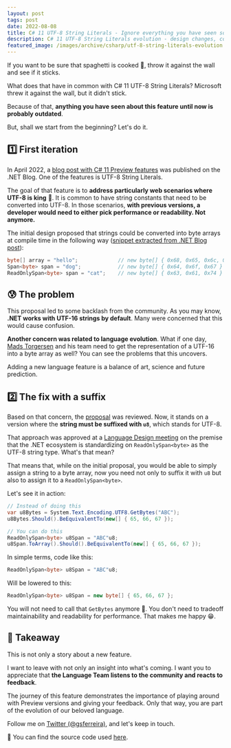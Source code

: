 ```yaml
---
layout: post
tags: post
date: 2022-08-08
title: C# 11 UTF-8 String Literals - Ignore everything you have seen so far
description: C# 11 UTF-8 String Literals evolution - design changes, community feedback, and performance-readability balance in web scenarios.
featured_image: /images/archive/csharp/utf-8-string-literals-evolution.png
---
```


If you want to be sure that spaghetti is cooked 🍝, throw it against the wall and see if it sticks.

What does that have in common with C# 11 UTF-8 String Literals? Microsoft threw it against the wall, but it didn't stick.

Because of that, **anything you have seen about this feature until now is probably outdated**.

But, shall we start from the beginning? Let's do it.

## 1️⃣ First iteration

In April 2022, a [blog post with C# 11 Preview features](https://devblogs.microsoft.com/dotnet/csharp-11-preview-updates/#utf-8-string-literals) was published on the .NET Blog. One of the features is UTF-8 String Literals.

The goal of that feature is to **address particularly web scenarios where UTF-8 is king** 👑. It is common to have string constants that need to be converted into UTF-8. In those scenarios, **with previous versions, a developer would need to either pick performance or readability. Not anymore.**

The initial design proposed that strings could be converted into byte arrays at compile time in the following way ([snippet extracted from .NET Blog post](https://devblogs.microsoft.com/dotnet/csharp-11-preview-updates/#utf-8-string-literals)):

```csharp
byte[] array = "hello";             // new byte[] { 0x68, 0x65, 0x6c, 0x6c, 0x6f }
Span<byte> span = "dog";            // new byte[] { 0x64, 0x6f, 0x67 }
ReadOnlySpan<byte> span = "cat";    // new byte[] { 0x63, 0x61, 0x74 }
```

## 😰 The problem

This proposal led to some backlash from the community. As you may know, **.NET works with UTF-16 strings by default**. Many were concerned that this would cause confusion.

**Another concern was related to language evolution**. What if one day, [Mads Torgersen](https://devblogs.microsoft.com/dotnet/author/madst/) and his team need to get the representation of a UTF-16 into a byte array as well? You can see the problems that this uncovers.

Adding a new language feature is a balance of art, science and future prediction.

## 2️⃣ The fix with a suffix

Based on that concern, the [proposal](https://github.com/dotnet/csharplang/blob/main/proposals/csharp-11.0/utf8-string-literals.md) was reviewed. Now, it stands on a version where the **string must be suffixed with `u8`**, which stands for UTF-8.

That approach was approved at a [Language Design meeting](https://github.com/dotnet/csharplang/blob/main/meetings/2022/LDM-2022-04-18.md#issues-with-utf8-string-literals) on the premise that the .NET ecosystem is standardizing on `ReadOnlySpan<byte>` as the UTF-8 string type.
What's that mean?

That means that, while on the initial proposal, you would be able to simply assign a string to a byte array, now you need not only to suffix it with `u8` but also to assign it to a `ReadOnlySpan<byte>`.

Let's see it in action:

```csharp
// Instead of doing this
var u8Bytes = System.Text.Encoding.UTF8.GetBytes("ABC");
u8Bytes.Should().BeEquivalentTo(new[] { 65, 66, 67 });

// You can do this
ReadOnlySpan<byte> u8Span = "ABC"u8;
u8Span.ToArray().Should().BeEquivalentTo(new[] { 65, 66, 67 });
```

In simple terms, code like this:

```csharp
ReadOnlySpan<byte> u8Span = "ABC"u8;
```

Will be lowered to this:

```csharp
ReadOnlySpan<byte> u8Span = new byte[] { 65, 66, 67 };
```

You will not need to call that `GetBytes` anymore 🎉. You don't need to tradeoff maintainability and readability for performance. That makes me happy 😁.

## 👏 Takeaway

This is not only a story about a new feature.

I want to leave with not only an insight into what's coming.
I want you to appreciate that **the Language Team listens to the community and reacts to feedback**.

The journey of this feature demonstrates the importance of playing around with Preview versions and giving your feedback. Only that way, you are part of the evolution of our beloved language.

Follow me on [Twitter (@gsferreira)](https://twitter.com/gsferreira), and let's keep in touch.

🔗 You can find the source code used [here](https://github.com/gsferreira/dotnet-playground/tree/main/csharp/11/Utf8StringLiterals).
